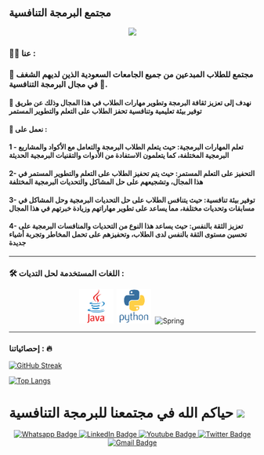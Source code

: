 ## مجتمع البرمجة التنافسية 


<div id="header" align="center">
<!--   <img src="https://media.giphy.com/media/M9gbBd9nbDrOTu1Mqx/giphy.gif" width="300"/> -->
  <img src="https://user-images.githubusercontent.com/128253849/226133594-a8e48796-d947-4669-9674-ccb21c7f5505.jpg" width="600"/>
</div>

### :woman_technologist: عنا :

### مجتمع للطلاب المبدعين من جميع الجامعات السعودية الذين لديهم الشغف 🤩 في مجال البرمجة التنافسية 🤖.
<!-- <img src="https://media.giphy.com/media/WUlplcMpOCEmTGBtBW/giphy.gif" width="30">
 -->

#### :seedling: نهدف إلى تعزيز ثقافة البرمجة وتطوير مهارات الطلاب في هذا المجال وذلك عن طريق توفير بيئة تعليمية وتنافسية تحفز الطلاب على التعلم والتطوير المستمر

 #### :telescope:   نعمل على : 
 
#### 1 - تعلم المهارات البرمجية: حيث يتعلم الطلاب البرمجة والتعامل مع الأكواد والمشاريع البرمجية المختلفة، كما يتعلمون الاستفادة من الأدوات والتقنيات البرمجية الحديثة

#### 2- التحفيز على التعلم المستمر: حيث يتم تحفيز الطلاب على التعلم والتطوير المستمر في هذا المجال، وتشجيعهم على حل المشاكل والتحديات البرمجية المختلفة

#### 3- توفير بيئة تنافسية: حيث يتنافس الطلاب على حل التحديات البرمجية وحل المشاكل في مسابقات وتحديات مختلفة، مما يساعد على تطوير مهاراتهم وزيادة خبرتهم في هذا المجال

#### 4- تعزيز الثقة بالنفس: حيث يساعد هذا النوع من التحديات والمنافسات البرمجية على تحسين مستوى الثقة بالنفس لدى الطلاب، وتحفيزهم على تحمل المخاطر وتجربة أشياء جديدة

---

### :hammer_and_wrench: اللغات المستخدمة لحل التديات :
<div align="center">
  <img src="https://github.com/devicons/devicon/blob/master/icons/java/java-original-wordmark.svg" title="Java" alt="Java" width="70" height="70"/>&nbsp;
  <img src="https://github.com/devicons/devicon/blob/master/icons/python/python-original-wordmark.svg" title="Python" alt="Python" width="70" height="70"/>&nbsp;
  <img src="https://user-images.githubusercontent.com/128253849/226133594-a8e48796-d947-4669-9674-ccb21c7f5505.jpg" title="c++" alt="Spring" width="70" height="70"/>&nbsp;
</div>

---

### إحصائياتنا : :fire:
[![GitHub Streak](http://github-readme-streak-stats.herokuapp.com?user=Challengeteam1&theme=dark&background=000000)](https://git.io/streak-stats)


[![Top Langs](https://github-readme-stats.vercel.app/api/top-langs/?username=Challengeteam1&layout=compact&theme=vision-friendly-dark)](https://github.com/anuraghazra/github-readme-stats)

<h1>
  حياكم الله في مجتمعنا للبرمجة التنافسية
  <img src="https://media.giphy.com/media/hvRJCLFzcasrR4ia7z/giphy.gif" width="30px"/>
</h1>

<div id="badges" align="center">
  <a href="https://chat.whatsapp.com/IwAfr8zkfwSHIDwoMB97zr">
    <img src="https://img.shields.io/badge/WhatsApp-25D366?style=for-the-badge&logo=whatsapp&logoColor=white" alt="Whatsapp Badge"/>
  </a>
  <a href="your-linkedin-URL">
    <img src="https://img.shields.io/badge/LinkedIn-blue?style=for-the-badge&logo=linkedin&logoColor=white" alt="LinkedIn Badge"/>
  </a>
  <a href="your-youtube-URL">
    <img src="https://img.shields.io/badge/YouTube-red?style=for-the-badge&logo=youtube&logoColor=white" alt="Youtube Badge"/>
  </a>
  <a href="your-twitter-URL">
    <img src="https://img.shields.io/badge/Twitter-blue?style=for-the-badge&logo=twitter&logoColor=white" alt="Twitter Badge"/>
  </a>
  <a href="your-Gmail-URL">
    <img src="https://img.shields.io/badge/Gmail-D14836?style=for-the-badge&logo=gmail&logoColor=white" alt="Gmail Badge"/>
  </a>
</div>
<div id="badges" align="center">
  <img src="https://komarev.com/ghpvc/?username=Challengeteam1&style=flat-square&color=blue" alt=""/>
</div>

<!--
![ddacf13289d443f7425a0460e613560d](https://user-images.githubusercontent.com/128253849/226133594-a8e48796-d947-4669-9674-ccb21c7f5505.jpg)
### 
[<img src="https://user-images.githubusercontent.com/128253849/226134278-43ae2321-712b-492a-ab8b-c24895d5d941.png" alt="whatsapp" width="100"/>](https://chat.whatsapp.com/IwAfr8zkfwSHIDwoMB97zr)
  <a href="your-youtube-URL">
    <img src="https://img.shields.io/badge/YouTube-red?style=for-the-badge&logo=youtube&logoColor=white" alt="Youtube Badge"/>
  </a>
  <a href="your-twitter-URL">
    <img src="https://img.shields.io/badge/Twitter-blue?style=for-the-badge&logo=twitter&logoColor=white" alt="Twitter Badge"/>
  </a>
  <h1>
  hey there
  <img src="https://media.giphy.com/media/hvRJCLFzcasrR4ia7z/giphy.gif" width="30px"/>
</h1>
<img src="https://komarev.com/ghpvc/?username=your-github-username&style=flat-square&color=blue" alt=""/>

#### هذا الحساب يحتوي على التحديات المرفوعه والمُعتمدة من فريق التحدي بالاضافة لحلها ✨ 

Here are some ideas to get you started:

- 🔭 I’m currently working on ...
- 🌱 I’m currently learning ...
- 👯 I’m looking to collaborate on ...
- 🤔 I’m looking for help with ...
- 💬 Ask me about ...
- 📫 How to reach me: ...
- 😄 Pronouns: ...
- ⚡ Fun fact: ...
-->
